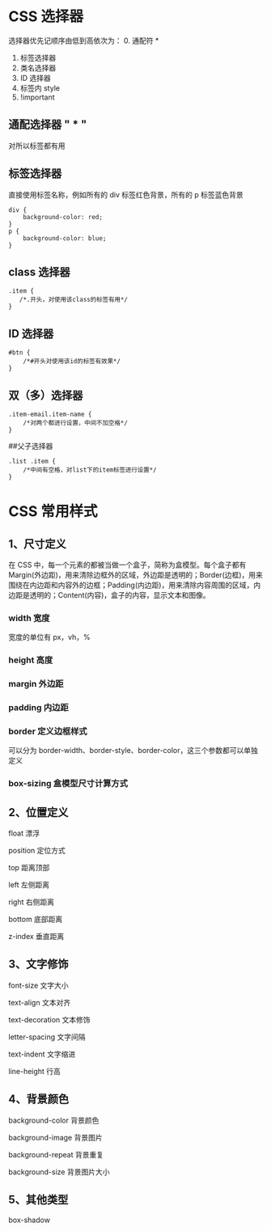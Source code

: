 # CSS 选择器

选择器优先记顺序由低到高依次为：
0. 通配符 *
1. 标签选择器
2. 类名选择器
3. ID 选择器
4. 标签内 style
5. !important

## 通配选择器 " * "

对所以标签都有用

## 标签选择器

直接使用标签名称，例如所有的 div 标签红色背景，所有的 p 标签蓝色背景

```
div {
    background-color: red;
}
p {
    background-color: blue;
}
```

## class 选择器

```
.item {
   /*.开头，对使用该class的标签有用*/
}
```

## ID 选择器

```
#btn {
    /*#开头对使用该id的标签有效果*/
}
```

## 双（多）选择器

```
.item-email.item-name {
    /*对两个都进行设置，中间不加空格*/
}
```

##父子选择器

```
.list .item {
    /*中间有空格，对list下的item标签进行设置*/
}
```

# CSS 常用样式

## 1、尺寸定义

在 CSS 中，每一个元素的都被当做一个盒子，简称为盒模型。每个盒子都有 Margin(外边距)，用来清除边框外的区域，外边距是透明的；Border(边框)，用来围绕在内边距和内容外的边框；Padding(内边距)，用来清除内容周围的区域，内边距是透明的；Content(内容)，盒子的内容，显示文本和图像。

### width 宽度
宽度的单位有 px，vh，%

### height 高度

### margin 外边距

### padding 内边距

### border 定义边框样式
可以分为 border-width、border-style、border-color，这三个参数都可以单独定义

### box-sizing 盒模型尺寸计算方式

## 2、位置定义

float 漂浮

position 定位方式

top 距离顶部

left 左侧距离

right 右侧距离

bottom 底部距离

z-index 垂直距离

## 3、文字修饰

font-size 文字大小

text-align 文本对齐

text-decoration 文本修饰

letter-spacing 文字间隔

text-indent 文字缩进

line-height 行高

## 4、背景颜色

background-color 背景颜色

background-image 背景图片

background-repeat 背景重复

background-size 背景图片大小

## 5、其他类型

box-shadow
